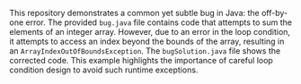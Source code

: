 This repository demonstrates a common yet subtle bug in Java: the off-by-one error.  The provided `bug.java` file contains code that attempts to sum the elements of an integer array. However, due to an error in the loop condition, it attempts to access an index beyond the bounds of the array, resulting in an `ArrayIndexOutOfBoundsException`. The `bugSolution.java` file shows the corrected code. This example highlights the importance of careful loop condition design to avoid such runtime exceptions.